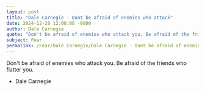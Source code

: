 ```yaml
---
layout: post
title: "Dale Carnegie - Dont be afraid of enemies who attack"
date: 2024-12-28 12:00:00 -0000
author: Dale Carnegie
quote: "Don't be afraid of enemies who attack you. Be afraid of the friends who flatter you."
subject: Fear
permalink: /Fear/Dale Carnegie/Dale Carnegie - Dont be afraid of enemies who attack
---
```


Don't be afraid of enemies who attack you. Be afraid of the friends who flatter you.

- Dale Carnegie
